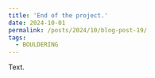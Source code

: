 ```yaml
---
title: 'End of the project.'
date: 2024-10-01
permalink: /posts/2024/10/blog-post-19/
tags:
  - BOULDERING
---
```


Text.
